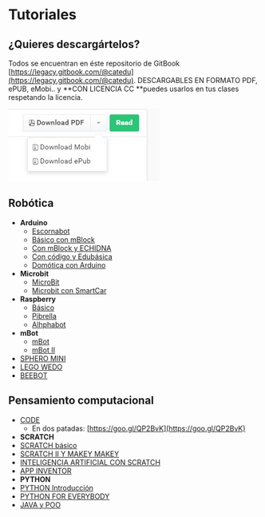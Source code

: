 # Tutoriales

## ¿Quieres descargártelos?

Todos se encuentran en éste repositorio de GitBook [https://legacy.gitbook.com/@catedu](https://legacy.gitbook.com/@catedu). DESCARGABLES EN FORMATO PDF, ePUB, eMobi.. y **CON LICENCIA CC **puedes usarlos en tus clases respetando la licencia.

![](/assets/descarga.jpg.jpg)

## Robótica

* **Arduino**
  * [Escornabot](https://catedu.gitbooks.io/escornabots/content/)
  * [Básico con mBlock](https://catedu.gitbooks.io/ensena-pensamiento-computacional-con-arduino/content/)
  * [Con mBlock y ECHIDNA](https://catedu.gitbooks.io/programa-arduino-con-echidna/content/)
  * [Con código y Edubásica](https://catedu.gitbooks.io/programa-arduino-mediante-codigo/content/)
  * [Domótica con Arduino](https://catedu.gitbooks.io/domotica-con-arduino/content/)
* **Microbit**
  * [MicroBit](https://catedu.gitbooks.io/micro-bit/content/)
  * [Microbit con SmartCar](https://catedu.gitbooks.io/smartcar-micro-bit/content/)
* **Raspberry**
  * [Básico](https://catedu.gitbooks.io/raspberry-muy-basico/content/)
  * [Pibrella](https://catedu.gitbooks.io/pibrella/content/)
  * [Alhphabot](https://catedu.gitbooks.io/alphabot/content/)
* **mBot**
  * [mBot](https://catedu.gitbooks.io/robotica-educativa-con-mbot/content/)
  * [mBot II](https://catedu.gitbooks.io/robotica-educativa-con-mbot-ii/content/)
* [SPHERO MINI](https://catedu.gitbooks.io/sphero-mini/content/)
* [LEGO WEDO](https://catedu.gitbooks.io/ensena-pensamiento-computacional-con-lego-wedo/content/)
* [BEEBOT](https://catedu.gitbooks.io/robotica-en-infantil-con-bee-bot/content/)

## Pensamiento computacional

* [CODE](https://catedu.gitbooks.io/ensena-pensamiento-computacional-con-code-org/content/)
  * En dos patadas: [https://goo.gl/QP2BvK](https://goo.gl/QP2BvK)
* **SCRATCH**
 * [SCRATCH básico](https://catedu.gitbooks.io/ensena-pensamiento-computacional-con-scratch/content/)
 * [SCRATCH II Y MAKEY MAKEY](https://catedu.gitbooks.io/scratch-avanzado-y-makey-makey/content/)
 * [INTELIGENCIA ARTIFICIAL CON SCRATCH](https://catedu.gitbooks.io/inteligencia-artificial-con-scratch/content/)
* [APP INVENTOR](https://catedu.gitbooks.io/app-inventor/content/)
* **PYTHON** 
 * [PYTHON Introducción](https://catedu.gitbooks.io/introduccion-a-python/content/)
 * [PYTHON FOR EVERYBODY](https://catedu.gitbooks.io/python-for-person-in-everybody/content/)
* [JAVA y POO](https://catedu.gitbooks.io/programacion-orientada-a-objetos-java/content/)



